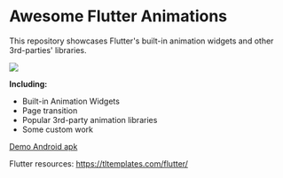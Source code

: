 # Awesome Flutter Animations


This repository showcases Flutter's built-in animation widgets and other 3rd-parties' libraries.

![](https://github.com/androideen/awesome_flutter_animation/blob/master/demo/demo.gif)

**Including:**

- Built-in Animation Widgets
- Page transition
- Popular 3rd-party animation libraries
- Some custom work

[Demo Android apk](https://github.com/androideen/awesome_flutter_animation/blob/master/demo/app.apk)

Flutter resources: https://tltemplates.com/flutter/